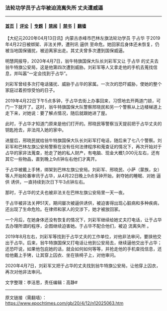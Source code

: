 ### 法轮功学员于占华被迫流离失所 丈夫遭威逼

---

#### [首页](../../../..?n12025063) &nbsp;|&nbsp; [评论](../../../../../epoch-comment?n12025063) &nbsp;|&nbsp; [专题](../../../../../epoch-special?n12025063) &nbsp;|&nbsp; [禁闻](../../../../../epoch-news?n12025063) &nbsp;|&nbsp; [禁书](../../../../../books?n12025063) &nbsp;|&nbsp; [翻墙](https://github.com/gfw-breaker/nogfw/blob/master/README.md?n12025063)


<div class="post_content" id="artbody" itemprop="articleBody">
 <!-- article content begin -->
 <p>
  【大纪元2020年04月13日讯】内蒙古赤峰市巴林左旗法轮功学员
  <ok href="https://www.epochtimes.com/gb/tag/%E4%BA%8E%E5%8D%A0%E5%8D%8E.html">
   于占华
  </ok>
  于2019年4月22日被绑架、非法关押，遭刑讯
  <ok href="https://www.epochtimes.com/gb/tag/%E9%80%BC%E4%BE%9B.html">
   逼供
  </ok>
  至命危。她回家后身体还未恢复，仍被当地国保骚扰，被迫离家出走。其丈夫曾多次遭到国保威逼。
 </p>
 <p>
  明慧网报导，2020年4月7日，翁牛特旗国保大队长刘彩军又让
  <ok href="https://www.epochtimes.com/gb/tag/%E4%BA%8E%E5%8D%A0%E5%8D%8E.html">
   于占华
  </ok>
  的丈夫去翁牛特旗公安局，这是他第四次遭到威胁。刘彩军等人又拿走他的手机去蒐找信息，并叫嚣“一定会找到于占华”。
 </p>
 <p>
  刘彩军曾经多次打电话骚扰、威胁于占华的家属。一次次的恐吓威胁，使她的整个家庭过着担惊受怕的日子。
 </p>
 <p>
  2019年4月22日下午5点多钟，于占华去街上办事回来，习惯地去开两道门锁，可门一下就开了。这时，翁牛特旗国保大队警察邢晓民和另一个警察从上边楼梯道上走下来，对她说：要了解点情况，随后就跟她进了屋。
 </p>
 <p>
  此时，于占华才知道门原来是他们打开的。邢晓民等警察当天提前把于占华丈夫的钥匙抢去，非法闯入她的家中。
 </p>
 <p>
  进屋后，邢晓民就给翁牛特旗国保大队长刘彩军打电话，随后来了七八个警察。刘彩军和巴林左旗公安局警察在没有任何法律程序和蒐查证的情况下，再次开始对于占华的家非法蒐查，抢走了她的私人财产，有电脑、现金大概1,000元左右，还有其它一些物品，直到晚上9点钟左右他们才离开。
 </p>
 <p>
  于占华被戴上手铐，绑架到巴林左旗公安局。刘彩军、邢晓民、小萨（蒙族，女）等人开始轮番审讯于占华，从4月22日晚上9点多钟开始，剥夺她的睡眠、对她
  <ok href="https://www.epochtimes.com/gb/tag/%E9%80%BC%E4%BE%9B.html">
   逼供
  </ok>
  诱供，一直持续到次日下午3点钟左右。
 </p>
 <p>
  那时，于占华的丈夫也被非法关在巴林左旗公安局里一天一夜。
 </p>
 <p>
  于占华被非法关押51天，期间屡次被逼供诱供，被迫害得出现心脏病和多种疾病，还出现了生命危险。在律师和家人的交涉下，她才被放回家。
 </p>
 <p>
  一个月后，在她身体还没有恢复的情况下，刘彩军继续给她丈夫打电话，让于占华去办理所谓的程序，企图继续迫害她。于占华不配合他们，被迫
  <ok href="https://www.epochtimes.com/gb/tag/%E6%B5%81%E7%A6%BB%E5%A4%B1%E6%89%80.html">
   流离失所
  </ok>
  。
 </p>
 <p>
  2019年8月左右，刘彩军等找到于占华丈夫的工作单位，对他非法审问，要挟他交出于占华。后来，翁牛特旗国保又打电话让他到公安局去，继续逼他交出于占华；还恐吓说，如果他包庇她的话，就会如何如何等等，并抢走他的手机查找信息，还给他戴上手铐，让其穿上囚衣、坐在铁椅子上，对他审问。
 </p>
 <p>
  2020年4月7日，刘彩军又把于占华的丈夫找到翁牛特旗公安局，让他穿上囚衣，再次对他非法审问。
 </p>
 <p>
  文字整理：李洁思，责任编辑：高静#
 </p>
 <!-- article content end -->
 <div id="below_article_ad">
 </div>
</div>


---

原文链接（需翻墙）：https://www.epochtimes.com/gb/20/4/12/n12025063.htm